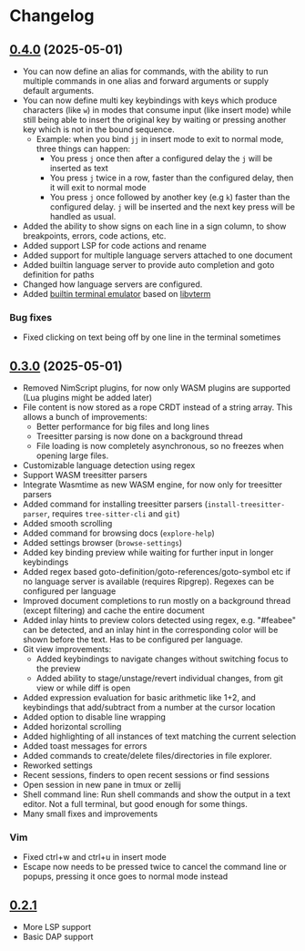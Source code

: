 # Changelog

## [0.4.0](https://github.com/Nimaoth/Nev/compare/v0.3.0...v0.4.0) (2025-05-01)

- You can now define an alias for commands, with the ability to run multiple commands in one alias and forward arguments or
  supply default arguments.
- You can now define multi key keybindings with keys which produce characters (like `w`) in modes that consume input (like insert mode) while still being able to insert the original key by waiting or pressing another key which is not in the bound sequence.
  - Example: when you bind `jj` in insert mode to exit to normal mode, three things can happen:
    - You press `j` once then after a configured delay the `j` will be inserted as text
    - You press `j` twice in a row, faster than the configured delay, then it will exit to normal mode
    - You press `j` once followed by another key (e.g `k`) faster than the configured delay. `j` will be inserted and
      the next key press will be handled as usual.
- Added the ability to show signs on each line in a sign column, to show breakpoints, errors, code actions, etc.
- Added support LSP for code actions and rename
- Added support for multiple language servers attached to one document
- Added builtin language server to provide auto completion and goto definition for paths
- Changed how language servers are configured.
- Added [builtin terminal emulator](docs/docs.md#Terminal) based on [libvterm](https://www.leonerd.org.uk/code/libvterm/)

### Bug fixes

- Fixed clicking on text being off by one line in the terminal sometimes

## [0.3.0](https://github.com/Nimaoth/Nev/compare/v0.2.1...v0.3.0) (2025-05-01)

- Removed NimScript plugins, for now only WASM plugins are supported (Lua plugins might be added later)
- File content is now stored as a rope CRDT instead of a string array. This allows a bunch of improvements:
  - Better performance for big files and long lines
  - Treesitter parsing is now done on a background thread
  - File loading is now completely asynchronous, so no freezes when opening large files.
- Customizable language detection using regex
- Support WASM treesitter parsers
- Integrate Wasmtime as new WASM engine, for now only for treesitter parsers
- Added command for installing treesitter parsers (`install-treesitter-parser`, requires `tree-sitter-cli` and `git`)
- Added smooth scrolling
- Added command for browsing docs (`explore-help`)
- Added settings browser (`browse-settings`)
- Added key binding preview while waiting for further input in longer keybindings
- Added regex based goto-definition/goto-references/goto-symbol etc if no language server is available (requires Ripgrep). Regexes can be configured per language
- Improved document completions to run mostly on a background thread (except filtering) and cache the entire document
- Added inlay hints to preview colors detected using regex, e.g. "#feabee" can be detected, and an inlay hint in the corresponding color will be shown before the text. Has to be configured per language.
- Git view improvements:
  - Added keybindings to navigate changes without switching focus to the preview
  - Added ability to stage/unstage/revert individual changes, from git view or while diff is open
- Added expression evaluation for basic arithmetic like 1+2, and keybindings that add/subtract from a number at the cursor location
- Added option to disable line wrapping
- Added horizontal scrolling
- Added highlighting of all instances of text matching the current selection
- Added toast messages for errors
- Added commands to create/delete files/directories in file explorer.
- Reworked settings
- Recent sessions, finders to open recent sessions or find sessions
- Open session in new pane in tmux or zellij
- Shell command line: Run shell commands and show the output in a text editor. Not a full terminal, but good enough for some things.
- Many small fixes and improvements

### Vim
- Fixed ctrl+w and ctrl+u in insert mode
- Escape now needs to be pressed twice to cancel the command line or popups, pressing it once goes to normal mode instead

## [0.2.1](https://github.com/Nimaoth/Nev/compare/v0.2.0...v0.2.1)

- More LSP support
- Basic DAP support
